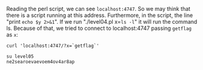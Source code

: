 Reading the perl script, we can see `localhost:4747`.
So we may think that there is a script running at this address.
Furthermore, in the script, the line "print `echo $y 2>&1`".
If we run "./level04.pl x=`ls -l`" it will run the command ls.
Because of that, we tried to connect to localhost:4747 passing `getflag` as `x`:
```
curl 'localhost:4747/?x=`getflag`'
```
```
su level05
ne2searoevaevoem4ov4ar8ap
```
